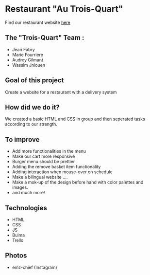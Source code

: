 # **Restaurant "Au Trois-Quart"**
Find our restaurant website [here](https://jeanfabry.github.io/Restaurant/)

## The "Trois-Quart" Team : 
* Jean Fabry
* Marie Fourriere
* Audrey Gilmant
* Wassim Jniouen

## Goal of this project
Create a website for a restaurant with a delivery system

## How did we do it?
We created a basic HTML and CSS in group and then seperated tasks according to our strength. 

## To improve
 - Add more functionalities in the menu 
 - Make our cart more responsive
 - Burger menu should be prettier
 - Adding the remove basket item functionality
 - Adding interaction when mouse-over on schedule
 - Make a bilingual website ....
 - Make a mok-up of the design before hand with color palettes and images.
 - and much more! 


## Technologies
* HTML
* CSS
* JS
* Bulma
* Trello

## Photos
* emz-chief (Instagram)

